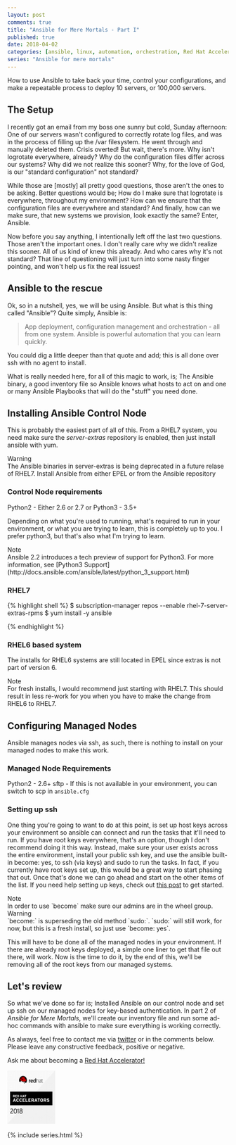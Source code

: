 ```yaml
---
layout: post
comments: true
title: "Ansible for Mere Mortals - Part I"
published: true
date: 2018-04-02
categories: [ansible, linux, automation, orchestration, Red Hat Accelerators]
series: "Ansible for mere mortals"
---
```


How to use Ansible to take back your time, control your configurations, and make a repeatable process to deploy 10 servers, or 100,000 servers.


## The Setup

I recently got an email from my boss one sunny but cold, Sunday afternoon: One of our servers wasn't configured to correctly rotate log files, and was in the process of filling up the /var filesystem. He went through and manually deleted them. Crisis overted! But wait, there's more. Why isn't logrotate everywhere, already? Why do the configuration files differ across our systems? Why did we not realize this sooner? Why, for the love of God, is our "standard configuration" not standard?


While those are [mostly] all pretty good questions, those aren't the ones to be asking. Better questions would be; How do I make sure that logrotate is everywhere, throughout my environment? How can we ensure that the configuration files are everywhere and standard? And finally, how can we make sure, that new systems we provision, look exactly the same? Enter, Ansible.


Now before you say anything, I intentionally left off the last two questions. Those aren't the important ones. I don't really care why we didn't realize this sooner. All of us kind of knew this already. And who cares why it's not standard? That line of questioning will just turn into some nasty finger pointing, and won't help us fix the real issues!


## Ansible to the rescue

Ok, so in a nutshell, yes, we will be using Ansible. But what is this thing called "Ansible"? Quite simply, Ansible is:

> App deployment, configuration management and orchestration - all from one system. Ansible is powerful automation that you can learn quickly. 

You could dig a little deeper than that quote and add; this is all done over ssh with no agent to install. 


What is really needed here, for all of this magic to work, is; The Ansible binary, a good inventory file so Ansible knows what hosts to act on and one or many Ansible Playbooks that will do the "stuff" you need done.


## Installing Ansible Control Node

This is probably the easiest part of all of this. From a RHEL7 system, you need make sure the _server-extras_ repository is enabled, then just install ansible with yum.

<div class="panel panel-warning">
    <div class="panel-heading"> Warning </div>
    <div class="panel-body">The Ansible binaries in server-extras is being deprecated in a future relase of RHEL7. Install Ansible from either EPEL or from the Ansible repository</div>

</div>

### Control Node requirements
Python2 - Either 2.6 or 2.7
or
Python3 - 3.5+

Depending on what you're used to running, what's required to run in your environment, or what you are trying to learn, this is completely up to you. I prefer python3, but that's also what I'm trying to learn. 

<div class="panel panel-info">
    <div class="panel-heading"> Note </div>
    <div class="panel-body"> Ansible 2.2 introduces a tech preview of support for Python3. For more information, see [Python3 Support](http://docs.ansible.com/ansible/latest/python_3_support.html)</div>
</div>


### RHEL7
{% highlight shell %}
$ subscription-manager repos --enable rhel-7-server-extras-rpms
$ yum install -y ansible

{% endhighlight %}

### RHEL6 based system
The installs for RHEL6 systems are still located in EPEL since extras is not part of version 6.

<div class="panel panel-info">
	<div class="panel-heading"> Note </div>
	<div class="panel-body">For fresh installs, I would recommend just starting with RHEL7. This should result in less re-work for you when you have to make the change from RHEL6 to RHEL7.</div>
</div>


## Configuring Managed Nodes
Ansible manages nodes via ssh, as such, there is nothing to install on your managed nodes to make this work.

### Managed Node Requirements
Python2 - 2.6+
sftp - If this is not available in your environment, you can switch to scp in `ansible.cfg`

### Setting up ssh
One thing you're going to want to do at this point, is set up host keys across your environment so ansible can connect and run the tasks that it'll need to run. If you have root keys everywhere, that's an option, though I don't recommend doing it this way. Instead, make sure your user exists across the entire environment, install your public ssh key, and use the ansible built-in become: yes, to ssh (via keys) and sudo to run the tasks. In fact, if you currently have root keys set up, this would be a great way to start phasing that out. Once that's done we can go ahead and start on the other items of the list. If you need help setting up keys, check out [this post](https://dkalaluhi.github.io/using-ssh-via-keys/) to get started.

<div class="panel panel-info">
	<div class="panel-heading"> Note </div>
	<div class="panel-body">In order to use `become` make sure our admins are in the wheel group.</div>
</div>

<div class="panel panel-warning">
	<div class="panel-heading"> Warning </div>
	<div class="panel-body">`become:` is superseding the old method `sudo:`. `sudo:` will still work, for now, but this is a fresh install, so just use `become: yes`.</div>
</div>

This will have to be done all of the managed nodes in your environment. If there are already root keys deployed, a simple one liner to get that file out there, will work. Now is the time to do it, by the end of this, we'll be removing all of the root keys from our managed systems.


## Let's review
So what we've done so far is; Installed Ansible on our control node and set up ssh on our managed nodes for key-based authentication. In part 2 of *Ansible for Mere Mortals*, we'll create our inventory file and run some ad-hoc commands with ansible to make sure everything is working correctly.

As always, feel free to contact me via [twitter](https://twitter.com/dkalaluhi) or in the comments below. Please leave any constructive feedback, positive or negative.

Ask me about becoming a <a href="https://access.redhat.com/accelerators" target="_blank">Red Hat Accelerator!</a>

<a href="https://access.redhat.com/accelerators" target="_blank"><img src="/images/image1.png" width="109" height="122" /></a>

{% include series.html %}